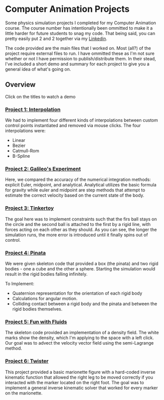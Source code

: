 # Computer Animation Projects
Some physics simulation projects I completed for my Computer Animation course. The course number has intentionally been ommitted to make it a little harder for future students to snag my code. That being said, you can pretty easily put 2 and 2 together via my [Linkedin](https://www.linkedin.com/in/hamiltongreene).

The code provided are the main files that I worked on. Most (all?) of the project require external files to run. I have ommitted these as I'm not sure whether or not I have permission to publish/distribute them. In their stead, I've included a short demo and summary for each project to give you a general idea of what's going on.

## Overview
Click on the titles to watch a demo

### [**Project 1: Interpolation**](https://www.youtube.com/watch?v=iAuspv9IAK0)
We had to implement four different kinds of interpolations between custom control points instantiated and removed via mouse clicks. The four interpolations were:

* Linear
* Bezier
* Catmull-Rom
* B-Spline

### [**Project 2: Galileo's Experiment**](https://www.youtube.com/watch?v=Y8ER3qpQ0O0)
Here, we compared the accuracy of the numerical integration methods: explicit Euler, midpoint, and analytical. Analytical utilizes the basic formula for gravity while euler and midpoint are step methods that attempt to estimate the correct velocity based on the current state of the body.

### [**Project 3: Tinkertoy**](https://www.youtube.com/watch?v=_SxRLK4yBvQ)
The goal here was to implement constraints such that the firs ball stays on the circle and the second ball is attached to the first by a rigid line, with forces acting on each other as they should. As you can see, the longer the simulation runs, the more error is introduced until it finally spins out of control.

### [**Project 4: Pinata**](https://www.youtube.com/watch?v=lrPQJfbUBtQ&feature=youtu.be)
We were given skeleton code that provided a box (the pinata) and two rigid bodies - one a cube and the other a sphere. Starting the simulation would result in the rigid bodies falling infinitely.

To Implement:

* Quaternion representation for the orientation of each rigid body
* Calculations for angular motion. 
* Colliding contact between a rigid body and the pinata and between the rigid bodies themselves. 

### [**Project 5: Fun with Fluids**](https://www.youtube.com/watch?v=VrAC1NpH5ao&feature=youtu.be)
The skeleton code provided an implementation of a density field. The white marks show the density, which I'm applying to the space with a left click. Our goal was to advect the velocity vector field using the semi-Lagrange method.

### [**Project 6: Twister**](https://www.youtube.com/watch?v=gSZYbGCMh94&feature=youtu.be)
This project provided a basic marionette figure with a hard-coded inverse kinematic function that allowed the right leg to be moved correctly if you interacted with the marker located on the right foot. The goal was to implement a general inverse kinematic solver that worked for every marker on the marionette.